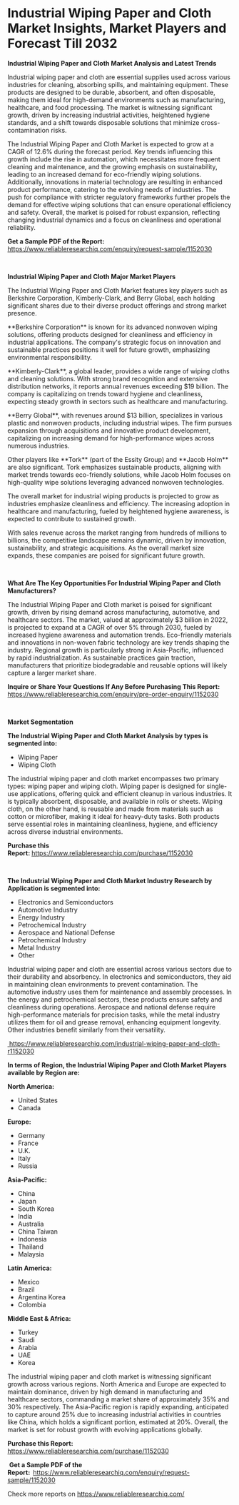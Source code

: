 <p><h1>Industrial Wiping Paper and Cloth Market Insights, Market Players and Forecast Till 2032</h1></p><p><strong>Industrial Wiping Paper and Cloth Market Analysis and Latest Trends</strong></p>
<p><p>Industrial wiping paper and cloth are essential supplies used across various industries for cleaning, absorbing spills, and maintaining equipment. These products are designed to be durable, absorbent, and often disposable, making them ideal for high-demand environments such as manufacturing, healthcare, and food processing. The market is witnessing significant growth, driven by increasing industrial activities, heightened hygiene standards, and a shift towards disposable solutions that minimize cross-contamination risks.</p><p>The Industrial Wiping Paper and Cloth Market is expected to grow at a CAGR of 12.6% during the forecast period. Key trends influencing this growth include the rise in automation, which necessitates more frequent cleaning and maintenance, and the growing emphasis on sustainability, leading to an increased demand for eco-friendly wiping solutions. Additionally, innovations in material technology are resulting in enhanced product performance, catering to the evolving needs of industries. The push for compliance with stricter regulatory frameworks further propels the demand for effective wiping solutions that can ensure operational efficiency and safety. Overall, the market is poised for robust expansion, reflecting changing industrial dynamics and a focus on cleanliness and operational reliability.</p></p>
<p><strong>Get a Sample PDF of the Report:&nbsp;</strong> <a href="https://www.reliableresearchiq.com/enquiry/request-sample/1152030?utm_campaign=2729&utm_medium=2&utm_source=Github&utm_content=ia&utm_term=28022025&utm_id=industrial-wiping-paper-and-cloth">https://www.reliableresearchiq.com/enquiry/request-sample/1152030</a></p>
<p>&nbsp;</p>
<p><strong>Industrial Wiping Paper and Cloth Major Market Players</strong></p>
<p><p>The Industrial Wiping Paper and Cloth Market features key players such as Berkshire Corporation, Kimberly-Clark, and Berry Global, each holding significant shares due to their diverse product offerings and strong market presence.</p><p>**Berkshire Corporation** is known for its advanced nonwoven wiping solutions, offering products designed for cleanliness and efficiency in industrial applications. The company's strategic focus on innovation and sustainable practices positions it well for future growth, emphasizing environmental responsibility.</p><p>**Kimberly-Clark**, a global leader, provides a wide range of wiping cloths and cleaning solutions. With strong brand recognition and extensive distribution networks, it reports annual revenues exceeding $19 billion. The company is capitalizing on trends toward hygiene and cleanliness, expecting steady growth in sectors such as healthcare and manufacturing.</p><p>**Berry Global**, with revenues around $13 billion, specializes in various plastic and nonwoven products, including industrial wipes. The firm pursues expansion through acquisitions and innovative product development, capitalizing on increasing demand for high-performance wipes across numerous industries.</p><p>Other players like **Tork** (part of the Essity Group) and **Jacob Holm** are also significant. Tork emphasizes sustainable products, aligning with market trends towards eco-friendly solutions, while Jacob Holm focuses on high-quality wipe solutions leveraging advanced nonwoven technologies.</p><p>The overall market for industrial wiping products is projected to grow as industries emphasize cleanliness and efficiency. The increasing adoption in healthcare and manufacturing, fueled by heightened hygiene awareness, is expected to contribute to sustained growth. </p><p>With sales revenue across the market ranging from hundreds of millions to billions, the competitive landscape remains dynamic, driven by innovation, sustainability, and strategic acquisitions. As the overall market size expands, these companies are poised for significant future growth.</p></p>
<p>&nbsp;</p>
<p><strong>What Are The Key Opportunities For Industrial Wiping Paper and Cloth Manufacturers?</strong></p>
<p><p>The Industrial Wiping Paper and Cloth market is poised for significant growth, driven by rising demand across manufacturing, automotive, and healthcare sectors. The market, valued at approximately $3 billion in 2022, is projected to expand at a CAGR of over 5% through 2030, fueled by increased hygiene awareness and automation trends. Eco-friendly materials and innovations in non-woven fabric technology are key trends shaping the industry. Regional growth is particularly strong in Asia-Pacific, influenced by rapid industrialization. As sustainable practices gain traction, manufacturers that prioritize biodegradable and reusable options will likely capture a larger market share.</p></p>
<p><strong>Inquire or Share Your Questions If Any Before Purchasing This Report:</strong> <a href="https://www.reliableresearchiq.com/enquiry/pre-order-enquiry/1152030?utm_campaign=2729&utm_medium=2&utm_source=Github&utm_content=ia&utm_term=28022025&utm_id=industrial-wiping-paper-and-cloth">https://www.reliableresearchiq.com/enquiry/pre-order-enquiry/1152030</a></p>
<p>&nbsp;</p>
<p><strong>Market Segmentation</strong></p>
<p><strong>The Industrial Wiping Paper and Cloth Market Analysis by types is segmented into:</strong></p>
<p><ul><li>Wiping Paper</li><li>Wiping Cloth</li></ul></p>
<p><p>The industrial wiping paper and cloth market encompasses two primary types: wiping paper and wiping cloth. Wiping paper is designed for single-use applications, offering quick and efficient cleanup in various industries. It is typically absorbent, disposable, and available in rolls or sheets. Wiping cloth, on the other hand, is reusable and made from materials such as cotton or microfiber, making it ideal for heavy-duty tasks. Both products serve essential roles in maintaining cleanliness, hygiene, and efficiency across diverse industrial environments.</p></p>
<p><strong>Purchase this Report:&nbsp;</strong><a href="https://www.reliableresearchiq.com/purchase/1152030?utm_campaign=2729&utm_medium=2&utm_source=Github&utm_content=ia&utm_term=28022025&utm_id=industrial-wiping-paper-and-cloth">https://www.reliableresearchiq.com/purchase/1152030</a></p>
<p>&nbsp;</p>
<p><strong>The Industrial Wiping Paper and Cloth Market Industry Research by Application is segmented into:</strong></p>
<p><ul><li>Electronics and Semiconductors</li><li>Automotive Industry</li><li>Energy Industry</li><li>Petrochemical Industry</li><li>Aerospace and National Defense</li><li>Petrochemical Industry</li><li>Metal Industry</li><li>Other</li></ul></p>
<p><p>Industrial wiping paper and cloth are essential across various sectors due to their durability and absorbency. In electronics and semiconductors, they aid in maintaining clean environments to prevent contamination. The automotive industry uses them for maintenance and assembly processes. In the energy and petrochemical sectors, these products ensure safety and cleanliness during operations. Aerospace and national defense require high-performance materials for precision tasks, while the metal industry utilizes them for oil and grease removal, enhancing equipment longevity. Other industries benefit similarly from their versatility.</p></p>
<p><a href="https://www.reliableresearchiq.com/industrial-wiping-paper-and-cloth-r1152030?utm_campaign=2729&utm_medium=2&utm_source=Github&utm_content=ia&utm_term=28022025&utm_id=industrial-wiping-paper-and-cloth">&nbsp;https://www.reliableresearchiq.com/industrial-wiping-paper-and-cloth-r1152030</a></p>
<p><strong>In terms of Region, the Industrial Wiping Paper and Cloth Market Players available by Region are:</strong></p>
<p>
    <p> <strong> North America: </strong>
        <ul>
            <li>United States</li>
            <li>Canada</li>
        </ul>
        </p> 
    <p> <strong> Europe: </strong>
        <ul>
            <li>Germany</li>
            <li>France</li>
            <li>U.K.</li>
            <li>Italy</li>
            <li>Russia</li>
        </ul>
        </p> 
    <p> <strong> Asia-Pacific: </strong>
        <ul>
            <li>China</li>
            <li>Japan</li>
            <li>South Korea</li>
            <li>India</li>
            <li>Australia</li>
            <li>China Taiwan</li>
            <li>Indonesia</li>
            <li>Thailand</li>
            <li>Malaysia</li>
        </ul>
        </p> 
    <p> <strong> Latin America: </strong>
        <ul>
            <li>Mexico</li>
            <li>Brazil</li>
            <li>Argentina Korea</li>
            <li>Colombia</li>
        </ul>
        </p> 
    <p> <strong> Middle East & Africa: </strong>
        <ul>
            <li>Turkey</li>
            <li>Saudi</li>
            <li>Arabia</li>
            <li>UAE</li>
            <li>Korea</li>
        </ul>
    </p>
    </p>
<p><p>The industrial wiping paper and cloth market is witnessing significant growth across various regions. North America and Europe are expected to maintain dominance, driven by high demand in manufacturing and healthcare sectors, commanding a market share of approximately 35% and 30% respectively. The Asia-Pacific region is rapidly expanding, anticipated to capture around 25% due to increasing industrial activities in countries like China, which holds a significant portion, estimated at 20%. Overall, the market is set for robust growth with evolving applications globally.</p></p>
<p><strong>Purchase this Report: </strong><a href="https://www.reliableresearchiq.com/purchase/1152030?utm_campaign=2729&utm_medium=2&utm_source=Github&utm_content=ia&utm_term=28022025&utm_id=industrial-wiping-paper-and-cloth">https://www.reliableresearchiq.com/purchase/1152030</a></p>
<p>&nbsp;<strong>Get a Sample PDF of the Report:&nbsp;&nbsp;</strong><a href="https://www.reliableresearchiq.com/enquiry/request-sample/1152030?utm_campaign=2729&utm_medium=2&utm_source=Github&utm_content=ia&utm_term=28022025&utm_id=industrial-wiping-paper-and-cloth">https://www.reliableresearchiq.com/enquiry/request-sample/1152030</a></p>
<p><strong></strong></p>
<p>Check more reports on <a href="https://www.reliableresearchiq.com/?utm_campaign=2729&utm_medium=2&utm_source=Github&utm_content=ia&utm_term=28022025&utm_id=industrial-wiping-paper-and-cloth">https://www.reliableresearchiq.com/</a></p>